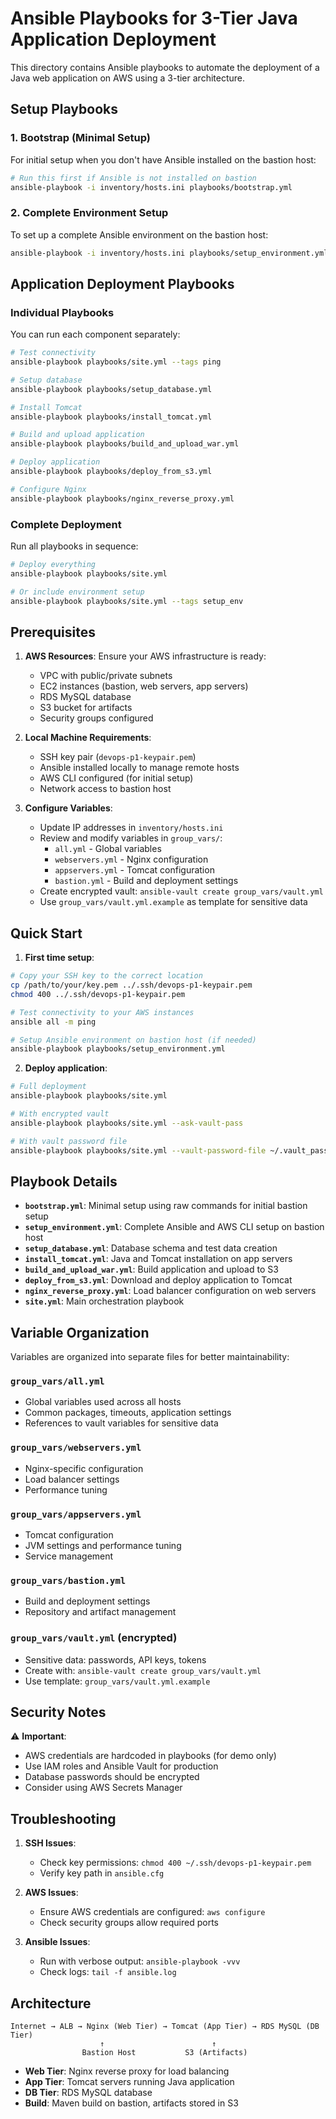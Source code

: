 # Ansible Playbooks for 3-Tier Java Application Deployment

This directory contains Ansible playbooks to automate the deployment of a Java web application on AWS using a 3-tier architecture.

## Setup Playbooks

### 1. Bootstrap (Minimal Setup)
For initial setup when you don't have Ansible installed on the bastion host:
```bash
# Run this first if Ansible is not installed on bastion
ansible-playbook -i inventory/hosts.ini playbooks/bootstrap.yml
```

### 2. Complete Environment Setup
To set up a complete Ansible environment on the bastion host:
```bash
ansible-playbook -i inventory/hosts.ini playbooks/setup_environment.yml
```

## Application Deployment Playbooks

### Individual Playbooks
You can run each component separately:

```bash
# Test connectivity
ansible-playbook playbooks/site.yml --tags ping

# Setup database
ansible-playbook playbooks/setup_database.yml

# Install Tomcat
ansible-playbook playbooks/install_tomcat.yml

# Build and upload application
ansible-playbook playbooks/build_and_upload_war.yml

# Deploy application
ansible-playbook playbooks/deploy_from_s3.yml

# Configure Nginx
ansible-playbook playbooks/nginx_reverse_proxy.yml
```

### Complete Deployment
Run all playbooks in sequence:
```bash
# Deploy everything
ansible-playbook playbooks/site.yml

# Or include environment setup
ansible-playbook playbooks/site.yml --tags setup_env
```

## Prerequisites

1. **AWS Resources**: Ensure your AWS infrastructure is ready:
   - VPC with public/private subnets
   - EC2 instances (bastion, web servers, app servers)
   - RDS MySQL database
   - S3 bucket for artifacts
   - Security groups configured

2. **Local Machine Requirements**:
   - SSH key pair (`devops-p1-keypair.pem`)
   - Ansible installed locally to manage remote hosts
   - AWS CLI configured (for initial setup)
   - Network access to bastion host

3. **Configure Variables**: 
   - Update IP addresses in `inventory/hosts.ini`
   - Review and modify variables in `group_vars/`:
     - `all.yml` - Global variables
     - `webservers.yml` - Nginx configuration
     - `appservers.yml` - Tomcat configuration  
     - `bastion.yml` - Build and deployment settings
   - Create encrypted vault: `ansible-vault create group_vars/vault.yml`
   - Use `group_vars/vault.yml.example` as template for sensitive data

## Quick Start

1. **First time setup**:
```bash
# Copy your SSH key to the correct location
cp /path/to/your/key.pem ../.ssh/devops-p1-keypair.pem
chmod 400 ../.ssh/devops-p1-keypair.pem

# Test connectivity to your AWS instances
ansible all -m ping

# Setup Ansible environment on bastion host (if needed)
ansible-playbook playbooks/setup_environment.yml
```

2. **Deploy application**:
```bash
# Full deployment
ansible-playbook playbooks/site.yml

# With encrypted vault
ansible-playbook playbooks/site.yml --ask-vault-pass

# With vault password file
ansible-playbook playbooks/site.yml --vault-password-file ~/.vault_pass
```

## Playbook Details

- **`bootstrap.yml`**: Minimal setup using raw commands for initial bastion setup
- **`setup_environment.yml`**: Complete Ansible and AWS CLI setup on bastion host
- **`setup_database.yml`**: Database schema and test data creation
- **`install_tomcat.yml`**: Java and Tomcat installation on app servers
- **`build_and_upload_war.yml`**: Build application and upload to S3
- **`deploy_from_s3.yml`**: Download and deploy application to Tomcat
- **`nginx_reverse_proxy.yml`**: Load balancer configuration on web servers
- **`site.yml`**: Main orchestration playbook

## Variable Organization

Variables are organized into separate files for better maintainability:

### `group_vars/all.yml`
- Global variables used across all hosts
- Common packages, timeouts, application settings
- References to vault variables for sensitive data

### `group_vars/webservers.yml`
- Nginx-specific configuration
- Load balancer settings
- Performance tuning

### `group_vars/appservers.yml`
- Tomcat configuration
- JVM settings and performance tuning
- Service management

### `group_vars/bastion.yml`
- Build and deployment settings
- Repository and artifact management

### `group_vars/vault.yml` (encrypted)
- Sensitive data: passwords, API keys, tokens
- Create with: `ansible-vault create group_vars/vault.yml`
- Use template: `group_vars/vault.yml.example`

## Security Notes

⚠️ **Important**: 
- AWS credentials are hardcoded in playbooks (for demo only)
- Use IAM roles and Ansible Vault for production
- Database passwords should be encrypted
- Consider using AWS Secrets Manager

## Troubleshooting

1. **SSH Issues**:
   - Check key permissions: `chmod 400 ~/.ssh/devops-p1-keypair.pem`
   - Verify key path in `ansible.cfg`

2. **AWS Issues**:
   - Ensure AWS credentials are configured: `aws configure`
   - Check security groups allow required ports

3. **Ansible Issues**:
   - Run with verbose output: `ansible-playbook -vvv`
   - Check logs: `tail -f ansible.log`

## Architecture

```
Internet → ALB → Nginx (Web Tier) → Tomcat (App Tier) → RDS MySQL (DB Tier)
                    ↑                        ↑
                Bastion Host           S3 (Artifacts)
```

- **Web Tier**: Nginx reverse proxy for load balancing
- **App Tier**: Tomcat servers running Java application
- **DB Tier**: RDS MySQL database
- **Build**: Maven build on bastion, artifacts stored in S3

